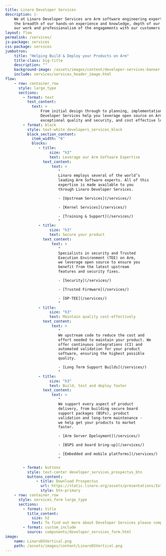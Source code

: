 ```yaml
---
title: Linaro Developer Services
description: |-
    We at Linaro Developer Services are Arm software engineering experts. We pride ourselves on
    the breadth of our hands-on experience and knowledge, depth of our capabilities, quality of
    our work and professionalism of the engagements with our customers.
layout: flow
permalink: /services/
js-package: services
css-package: services
jumbotron:
    title: "Helping Build & Deploy your Products on Arm"
    title-class: big-title
    description: ""
    background-image: /assets/images/content/developer-services-banner.jpg
    include: services/services_header_image.html
flow:
    - row: container_row
      style: large_type
      sections:
        - format: text
          text_content:
            text: >
                From initial design through to planning, implementation, support and training, Linaro
                Developer Services help you leverage open source on Arm to ensure fast time to market,
                exceptional quality and security, and cost effective long term maintenance.
        - format: block
          style: text-white developers_services_block
          block_section_content:
            item_width: "6"
            blocks:
               - title:
                    size: "h3"
                    text: Leverage our Arm Software Expertise
                 text_content:
                     text: >
                        "
                        Linaro employs several of the world’s
                        leading Arm Software experts. All of this
                        expertise is made available to you
                        through Linaro Developer Services.

                        - [Upstream Services](/services/)

                        - [Kernel Services](/services/)

                        - [Training & Support](/services/)
                        "
               - title:
                    size: "h3"
                    text: Secure your product
                 text_content:
                     text: >
                        "
                        Specialists in security and Trusted
                        Execution Environment (TEE) on Arm,
                        we leverage open source to ensure you
                        benefit from the latest upstream
                        features and security fixes.

                        - [Security](/services/)

                        - [Trusted Firmware](/services/)

                        - [OP-TEE](/services/)
                        "
               - title:
                    size: "h3"
                    text: Maintain quality cost-effectively
                 text_content:
                     text: >
                        "
                        We upstream code to reduce the cost and
                        effort needed to maintain your product. We
                        offer continuous integrations (CI) and
                        automated validation for your product
                        software, ensuring the highest possible
                        quality.

                        - [Long Term Support Builds](/services/)
                        "
               - title:
                    size: "h3"
                    text: Build, test and deploy faster
                 text_content:
                     text: >
                        "
                        We support every aspect of product
                        delivery, from building secure board
                        support packages (BSPs), product
                        validation and long-term maintenance -
                        we help get your products to market
                        faster.

                        - [Arm Server Dpeloyment](/services/)

                        - [BSPS and board bring-up](/services/)

                        - [Embedded and mobile platforms](/services/)
                        "

        - format: buttons
          style: text-center developer_services_prospectus_btn
          buttons_content:
              - title: Download Prospectus
                url: https://static.linaro.org/assets/presentations/IntroductiontoLinaroDeveloperServices.pdf
                style: btn-primary
    - row: container_row
      style: services_form large_type
      sections:
        - format: title
          title_content:
            size: h2
            text: To find out more about Developer Services please complete this form
        - format: custom_include
          source: components/developer_services_form.html
image:
    name: LinaroDSVertical.png
    path: /assets/images/content/LinaroDSVertical.png
---
```


